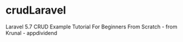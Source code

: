 # crudLaravel
Laravel 5.7 CRUD Example Tutorial For Beginners From Scratch - from Krunal - appdividend
